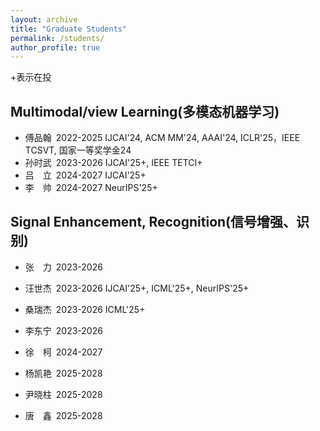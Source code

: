 ```yaml
---
layout: archive
title: "Graduate Students"
permalink: /students/
author_profile: true
---
```

+表示在投

Multimodal/view Learning(多模态机器学习)
------
* 傅品翰&#8194;2022-2025 IJCAI'24, ACM MM'24, AAAI'24, ICLR'25，IEEE TCSVT, 国家一等奖学金24
* 孙时武&#8194;2023-2026 IJCAI'25+, IEEE TETCI+
* 吕&#8195;立&#8194;2024-2027 IJCAI'25+
* 李&#8195;帅&#8194;2024-2027 NeurIPS'25+


Signal Enhancement, Recognition(信号增强、识别)
------
* 张&#8195;力&#8194;2023-2026
* 汪世杰&#8194;2023-2026 IJCAI'25+, ICML'25+, NeurIPS'25+
* 桑瑞杰&#8194;2023-2026 ICML'25+
* 李东宁&#8194;2023-2026
* 徐&#8195;柯&#8194;2024-2027
* 杨凯艳&#8194;2025-2028
* 尹晓柱&#8194;2025-2028
* 唐&#8195;鑫&#8194;2025-2028



  <!--
&#160; 空一格
&#8194; 空两格
&#8195; 空四格
注意：不要漏掉分号
-->
